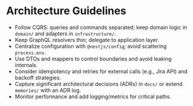 # Architecture Guidelines

- Follow CQRS: queries and commands separated; keep domain logic in `domain/` and adapters in `infrastructure/`.
- Keep GraphQL resolvers thin; delegate to application layer.
- Centralize configuration with `@nestjs/config`; avoid scattering `process.env`.
- Use DTOs and mappers to control boundaries and avoid leaking internals.
- Consider idempotency and retries for external calls (e.g., Jira API) and backoff strategies.
- Capture significant architectural decisions (ADRs) in `docs/` or extend `memories/` with an ADR log.
- Monitor performance and add logging/metrics for critical paths.
